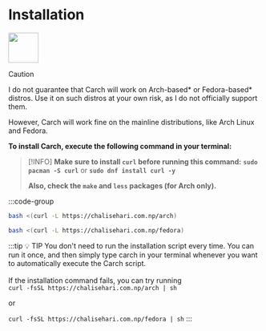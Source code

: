 # Installation
<img src="https://img.icons8.com/?size=80&id=v8LYQxpvZ4xX&format=png" width="60" />

> [!CAUTION]
> I do not guarantee that Carch will work on Arch-based* or Fedora-based* distros. Use it on such distros at your own risk, as I do not officially support them.
> 
> However, Carch will work fine on the mainline distributions, like Arch Linux and Fedora.

**To install Carch, execute the following command in your terminal:**

> [!INFO]
> **Make sure to install `curl` before running this command:** **`sudo pacman -S curl`** or **`sudo dnf install curl -y`**  
>
> **Also, check the `make` and `less` packages (for Arch only).**

:::code-group


```sh [<i class="devicon-archlinux-plain"></i> Arch]
bash <(curl -L https://chalisehari.com.np/arch)
```

```sh [<i class="devicon-fedora-plain"></i> Fedora]
bash <(curl -L https://chalisehari.com.np/fedora)
```
:::tip :bulb: TIP
You don't need to run the installation script every time. You can run it once, and then simply type carch in your terminal whenever you want to automatically execute the Carch script.
<br><br>
If the installation command fails, you can try running
<br>
`curl -fsSL https://chalisehari.com.np/arch | sh`

or

`curl -fsSL https://chalisehari.com.np/fedora | sh`
:::
